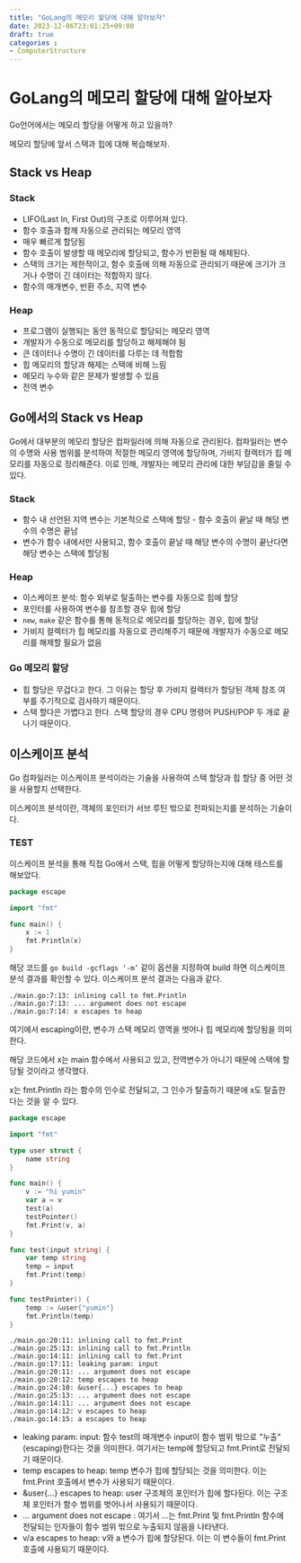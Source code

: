 ```yaml
---
title: "GoLang의 메모리 할당에 대해 알아보자"
date: 2023-12-06T23:01:25+09:00
draft: true
categories :
- ComputerStructure
---
```


# GoLang의 메모리 할당에 대해 알아보자
Go언어에서는 메모리 할당을 어떻게 하고 있을까?

메모리 할당에 앞서 스택과 힙에 대해 복습해보자.

## Stack vs Heap
### Stack
- LIFO(Last In, First Out)의 구조로 이루어져 있다.
- 함수 호출과 함께 자동으로 관리되는 메모리 영역
- 매우 빠르게 할당됨
- 함수 호출이 발생할 때 메모리에 할당되고, 함수가 반환될 때 해제된다.
- 스택의 크기는 제한적이고, 함수 호출에 의해 자동으로 관리되기 때문에 크기가 크거나 수명이 긴 데이터는 적합하지 않다.
- 함수의 매개변수, 반환 주소, 지역 변수

### Heap
- 프로그램이 실행되는 동안 동적으로 할당되는 메모리 영역
- 개발자가 수동으로 메모리를 할당하고 해제해야 됨
- 큰 데이터나 수명이 긴 데이터를 다루는 데 적합함
- 힙 메모리의 할당과 해제는 스택에 비해 느림
- 메모리 누수와 같은 문제가 발생할 수 있음
- 전역 변수

## Go에서의 Stack vs Heap
Go에서 대부분의 메모리 할당은 컴파일러에 의해 자동으로 관리된다.
컴파일러는 변수의 수명와 사용 범위를 분석하여 적절한 메모리 영역에 할당하며, 가비지 컬렉터가 힙 메모리를 자동으로 정리해준다. 이로 인해, 개발자는 메모리 관리에 대한 부담감을 줄일 수 있다.

### Stack
- 함수 내 선언된 지역 변수는 기본적으로 스택에 할당 - 함수 호출이 끝날 때 해당 변수의 수명은 끝남
- 변수가 함수 내에서만 사용되고, 함수 호출이 끝날 때 해당 변수의 수명이 끝난다면 해당 변수는 스택에 할당됨

### Heap
- 이스케이프 분석: 함수 외부로 탈출하는 변수를 자동으로 힙에 할당
- 포인터를 사용하여 변수를 참조할 경우 힙에 할당
- `new`, `make` 같은 함수를 통해 동적으로 메모리를 할당하는 경우, 힙에 할당
- 가비지 컬렉터가 힙 메모리를 자동으로 관리해주기 때문에 개발자가 수동으로 메모리를 해제할 필요가 없음

### Go 메모리 할당
- 힙 할당은 무겁다고 한다. 그 이유는 할당 후 가비지 컬렉터가 할당된 객체 참조 여부를 주기적으로 검사하기 때문이다.
- 스택 할다은 가볍다고 한다. 스택 할당의 경우 CPU 명령어 PUSH/POP 두 개로 끝나기 때문이다.

## 이스케이프 분석
Go 컴파일러는 이스케이프 분석이라는 기술을 사용하여 스택 할당과 힙 할당 중 어떤 것을 사용할지 선택한다.

이스케이프 분석이란, 객체의 포인터가 서브 루틴 밖으로 전파되는지를 분석하는 기술이다.

### TEST
이스케이프 분석을 통해 직접 Go에서 스택, 힙을 어떻게 할당하는지에 대해 테스트를 해보았다.

```go
package escape

import "fmt"

func main() {
	x := 1
	fmt.Println(x)
}

```

해당 코드를 `go build -gcflags ‘-m’` 같이 옵션을 지정하여 build 하면 이스케이프 분석 결과를 확인할 수 있다. 이스케이프 분석 결과는 다음과 같다.

```
./main.go:7:13: inlining call to fmt.Println
./main.go:7:13: ... argument does not escape
./main.go:7:14: x escapes to heap
```
여기에서 escaping이란, 변수가 스택 메모리 영역을 벗어나 힙 메모리에 할당됨을 의미한다.

해당 코드에서 x는 main 함수에서 사용되고 있고, 전역변수가 아니기 때문에 스택에 할당될 것이라고 생각했다.

x는 fmt.Println 라는 함수의 인수로 전달되고, 그 인수가 탈출하기 때문에 x도 탈출한다는 것을 알 수 있다.

```go
package escape

import "fmt"

type user struct {
	name string
}

func main() {
	v := "hi yumin"
	var a = v
	test(a)
	testPointer()
	fmt.Print(v, a)
}

func test(input string) {
	var temp string
	temp = input
	fmt.Print(temp)
}

func testPointer() {
	temp := &user{"yumin"}
	fmt.Println(temp)
}
```

```shell
./main.go:20:11: inlining call to fmt.Print
./main.go:25:13: inlining call to fmt.Println
./main.go:14:11: inlining call to fmt.Print
./main.go:17:11: leaking param: input
./main.go:20:11: ... argument does not escape
./main.go:20:12: temp escapes to heap
./main.go:24:10: &user{...} escapes to heap
./main.go:25:13: ... argument does not escape
./main.go:14:11: ... argument does not escape
./main.go:14:12: v escapes to heap
./main.go:14:15: a escapes to heap
```

- leaking param: input: 함수 test의 매개변수 input이 함수 범위 밖으로 "누출"(escaping)한다는 것을 의미한다. 여기서는 temp에 할당되고 fmt.Print로 전달되기 때문이다.
- temp escapes to heap: temp 변수가 힙에 할당되는 것을 의미한다. 이는 fmt.Print 호출에서 변수가 사용되기 때문이다.
- &user{...} escapes to heap: user 구조체의 포인터가 힙에 할다된다. 이는 구조체 포인터가 함수 범위를 벗어나서 사용되기 때문이다.
- ... argument does not escape : 여기서 ...는 fmt.Print 및 fmt.Println 함수에 전달되는 인자들이 함수 범위 밖으로 누출되지 않음을 나타낸다.
- v/a escapes to heap: v와 a 변수가 힙에 할당된다. 이는 이 변수들이 fmt.Print 호출에 사용되기 때문이다.